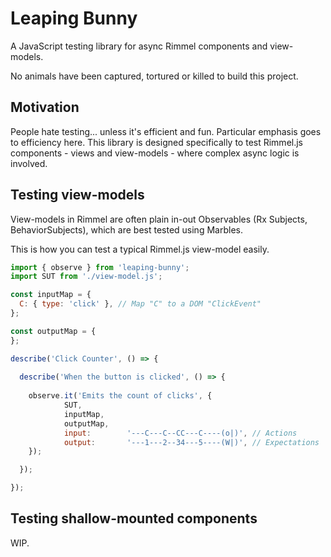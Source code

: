 # Leaping Bunny
A JavaScript testing library for async Rimmel components and view-models.

No animals have been captured, tortured or killed to build this project.

## Motivation
People hate testing... unless it's efficient and fun. Particular emphasis goes to efficiency here.
This library is designed specifically to test Rimmel.js components - views and view-models - where
complex async logic is involved.

## Testing view-models
View-models in Rimmel are often plain in-out Observables (Rx Subjects, BehaviorSubjects),
which are best tested using Marbles.

This is how you can test a typical Rimmel.js view-model easily.

```js
import { observe } from 'leaping-bunny';
import SUT from './view-model.js';

const inputMap = {
  C: { type: 'click' }, // Map "C" to a DOM "ClickEvent"
};

const outputMap = {
};

describe('Click Counter', () => {
    
  describe('When the button is clicked', () => {
 
    observe.it('Emits the count of clicks', {
			SUT,
			inputMap,
			outputMap,
			input:        '---C---C--CC---C----(o|)', // Actions
			output:       '---1---2--34---5----(W|)', // Expectations
    });

  });

});

```

## Testing shallow-mounted components
WIP.
